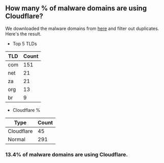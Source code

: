 ## How many % of malware domains are using Cloudflare?


We downloaded the malware domains from [here](https://urlhaus.abuse.ch) and filter out duplicates.
Here's the result.


[//]: # (start replacement)


- Top 5 TLDs

| TLD | Count |
| --- | --- |
| com | 151 |
| net | 21 |
| za | 21 |
| org | 13 |
| br | 9 |


- Cloudflare %

| Type | Count |
| --- | --- |
| Cloudflare | 45 |
| Normal | 291 |


### 13.4% of malware domains are using Cloudflare.
